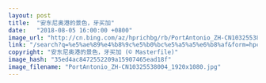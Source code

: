```yaml
---
layout: post
title:  "安东尼奥港的景色，牙买加"
date:   "2018-08-05 16:00:00 +0800"
image_url: "http://cn.bing.com/az/hprichbg/rb/PortAntonio_ZH-CN10325538004_1920x1080.jpg"
link: "/search?q=%e5%ae%89%e4%b8%9c%e5%b0%bc%e5%a5%a5%e6%b8%af&form=hpcapt&mkt=zh-cn"
copyright: "安东尼奥港的景色，牙买加 (© Masterfile)"
image_hash: "35ed4ac8472552209a15907465ead18f"
image_filename: "PortAntonio_ZH-CN10325538004_1920x1080.jpg"
---
```

